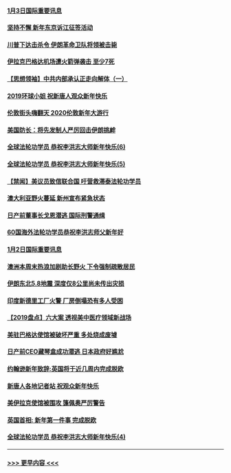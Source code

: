 #### [1月3日国际重要讯息](../pages/prog202/a102744301.md?t=01032001) 
#### [坚持不懈 新年东京诉江征签活动](../pages/prog202/a102744303.md?t=01032001) 
#### [川普下达击杀令 伊朗革命卫队将领被击毙](../pages/prog202/a102741911.md?t=01032001) 
#### [伊拉克巴格达机场遭火箭弹袭击 至少7死](../pages/prog202/a102744115.md?t=01032001) 
#### [【思想领袖】中共内部承认正走向解体（一）](../pages/prog202/a102744097.md?t=01032001) 
#### [2019环球小姐 祝新唐人观众新年快乐](../pages/prog202/a102744043.md?t=01032001) 
#### [伦敦街头嗨翻天 2020伦敦新年大游行](../pages/prog202/a102743925.md?t=01032001) 
#### [美国防长：将先发制人严厉回击伊朗挑衅](../pages/prog202/a102743930.md?t=01032001) 
#### [全球法轮功学员 恭祝李洪志大师新年快乐(6)](../pages/prog202/a102743899.md?t=01032001) 
#### [全球法轮功学员 恭祝李洪志大师新年快乐(5)](../pages/prog202/a102743766.md?t=01032001) 
#### [【禁闻】美议员致信联合国 吁营救滞泰法轮功学员](../pages/prog202/a102743781.md?t=01032001) 
#### [澳大利亚野火蔓延 新州宣布紧急状态](../pages/prog202/a102743681.md?t=01032001) 
#### [日产前董事长戈恩潜逃 国际刑警通缉](../pages/prog202/a102743676.md?t=01032001) 
#### [60国海外法轮功学员恭祝李洪志师父新年好](../pages/prog202/a102743628.md?t=01032001) 
#### [1月2日国际重要讯息](../pages/prog202/a102743488.md?t=01032001) 
#### [澳洲本周末热浪加剧助长野火 下令强制疏散居民](../pages/prog202/a102743421.md?t=01032001) 
#### [伊朗东北5.8地震 深度仅8公里尚未传出灾损](../pages/prog202/a102743396.md?t=01032001) 
#### [印度新德里工厂火警 厂房倒塌恐有多人受困](../pages/prog202/a102743386.md?t=01032001) 
#### [【2019盘点】六大案 透视美中医疗领域新战场](../pages/prog202/a102743227.md?t=01032001) 
#### [美驻巴格达使馆被破坏严重 多处烧成废墟](../pages/prog202/a102743244.md?t=01032001) 
#### [日产前CEO藏琴盒成功潜逃 日本政府好尴尬](../pages/prog202/a102742937.md?t=01032001) 
#### [约翰逊新年致辞:英国将于近几周内完成脱欧](../pages/prog202/a102742956.md?t=01032001) 
#### [新唐人各地记者站 祝观众新年快乐](../pages/prog202/a102742785.md?t=01032001) 
#### [美伊拉克使馆被围攻 篷佩奥严厉警告](../pages/prog202/a102742994.md?t=01032001) 
#### [英国首相: 新年第一件事 完成脱欧](../pages/prog202/a102742907.md?t=01032001) 
#### [全球法轮功学员 恭祝李洪志大师新年快乐(4)](../pages/prog202/a102742900.md?t=01032001) 

----
#### [ >>> 更早内容 <<< ](../indexes/prog202-earlier.md)
